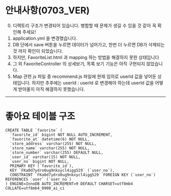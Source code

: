 # 안내사항(0703_VER)
0. 디렉토리 구조가 변경되어 있습니다. 병합할 때 문제가 생길 수 있을 것 같아 꼭 확인해 주세요! 
1. application.yml 을 변경했습니다. 
2. DB 단에서 save 버튼을 누르면 데이터가 넘어가고, 한번 더 누르면 DB가 삭제되는 것 까지 확인이 되었습니다.
3. 하지만, FavoriteList.html 과 mapping 하는 방법을 해결하지 못한 상태입니다
4. 그 외 FavoriteController 의 상세보기, 목록 보기 기능은 아직 구현되지 않았습니다. 
5. Map 관련 js 파일 중 recommend.js 파일에 현재 임의로 userId 값을 넣어둔 상태입니다. 하지만 추후에는 userId : userId 로 변경해야 하는데 userId 값을 어떻게 받아올지 아직 해결하지 못했습니다.

---
# 좋아요 테이블 구조
```
CREATE TABLE `favorite` (
  `favorite_id` bigint NOT NULL AUTO_INCREMENT,
  `favorite_at` datetime(6) NOT NULL,
  `store_address` varchar(255) NOT NULL,
  `store_name` varchar(255) NOT NULL,
  `store_number` varchar(255) DEFAULT NULL,
  `user_id` varchar(15) NOT NULL,
  `user_no` bigint NOT NULL,
  PRIMARY KEY (`favorite_id`),
  KEY `FKa0d7ydro0ug9nkxycl4igg529` (`user_no`),
  CONSTRAINT `FKa0d7ydro0ug9nkxycl4igg529` FOREIGN KEY (`user_no`) REFERENCES `user` (`user_no`)
) ENGINE=InnoDB AUTO_INCREMENT=9 DEFAULT CHARSET=utf8mb4 COLLATE=utf8mb4_0900_ai_ci
```